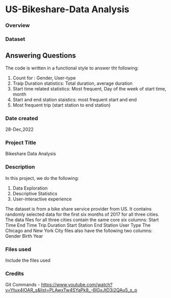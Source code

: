 # US-Bikeshare-Data Analysis

### Overview


### Dataset




## Answering Questions
The code is written in a functional style to answer tht following:
1. Count for : Gender, User-type
2. Traip Duration statistics: Total duration, average duration
3. Start time related statistics: Most frequent, Day of the week of start time, month
4. Start and end station staistics: most frequent start and end 
5. Most frequent trip (start station to end station)

### Date created
28-Dec,2022

### Project Title
Bikeshare Data Analysis

### Description
In this project, we do the following:
1. Data Exploration
2. Descriptive Statistics
3. User-interactive experience

The dataset is from a bike share service provider from US. It contains randomly selected data for the first six months of 2017 for all three cities. <br>
The data files for all three cities contain the same core six columns:
Start Time
End Time
Trip Duration
Start Station
End Station
User Type
The Chicago and New York City files also have the following two columns:
Gender
Birth Year

### Files used
Include the files used

### Credits
Git Commands - https://www.youtube.com/watch?v=Ytux4IOAR_s&list=PLAwxTw4SYaPk8_-6IGxJtD3i2QAu5_s_p

